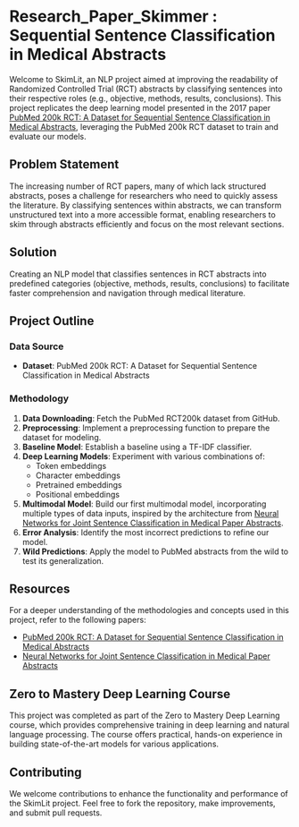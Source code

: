 # Research_Paper_Skimmer :  Sequential Sentence Classification in Medical Abstracts

Welcome to SkimLit, an NLP project aimed at improving the readability of Randomized Controlled Trial (RCT) abstracts by classifying sentences into their respective roles (e.g., objective, methods, results, conclusions). This project replicates the deep learning model presented in the 2017 paper [PubMed 200k RCT: A Dataset for Sequential Sentence Classification in Medical Abstracts](https://arxiv.org/abs/1710.06071), leveraging the PubMed 200k RCT dataset to train and evaluate our models.

## Problem Statement

The increasing number of RCT papers, many of which lack structured abstracts, poses a challenge for researchers who need to quickly assess the literature. By classifying sentences within abstracts, we can transform unstructured text into a more accessible format, enabling researchers to skim through abstracts efficiently and focus on the most relevant sections.

## Solution

Creating an NLP model that classifies sentences in RCT abstracts into predefined categories (objective, methods, results, conclusions) to facilitate faster comprehension and navigation through medical literature.

## Project Outline

### Data Source

- **Dataset**: PubMed 200k RCT: A Dataset for Sequential Sentence Classification in Medical Abstracts

### Methodology

1. **Data Downloading**: Fetch the PubMed RCT200k dataset from GitHub.
2. **Preprocessing**: Implement a preprocessing function to prepare the dataset for modeling.
3. **Baseline Model**: Establish a baseline using a TF-IDF classifier.
4. **Deep Learning Models**: Experiment with various combinations of:
    - Token embeddings
    - Character embeddings
    - Pretrained embeddings
    - Positional embeddings
5. **Multimodal Model**: Build our first multimodal model, incorporating multiple types of data inputs, inspired by the architecture from [Neural Networks for Joint Sentence Classification in Medical Paper Abstracts](https://arxiv.org/abs/1612.05251).
6. **Error Analysis**: Identify the most incorrect predictions to refine our model.
7. **Wild Predictions**: Apply the model to PubMed abstracts from the wild to test its generalization.

## Resources

For a deeper understanding of the methodologies and concepts used in this project, refer to the following papers:

- [PubMed 200k RCT: A Dataset for Sequential Sentence Classification in Medical Abstracts](https://arxiv.org/abs/1710.06071)
- [Neural Networks for Joint Sentence Classification in Medical Paper Abstracts](https://arxiv.org/abs/1612.05251)

## Zero to Mastery Deep Learning Course

This project was completed as part of the Zero to Mastery Deep Learning course, which provides comprehensive training in deep learning and natural language processing. The course offers practical, hands-on experience in building state-of-the-art models for various applications.

## Contributing

We welcome contributions to enhance the functionality and performance of the SkimLit project. Feel free to fork the repository, make improvements, and submit pull requests.
